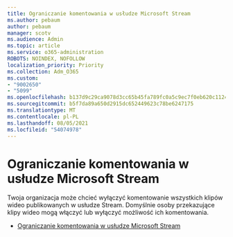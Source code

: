 ```yaml
---
title: Ograniczanie komentowania w usłudze Microsoft Stream
ms.author: pebaum
author: pebaum
manager: scotv
ms.audience: Admin
ms.topic: article
ms.service: o365-administration
ROBOTS: NOINDEX, NOFOLLOW
localization_priority: Priority
ms.collection: Adm_O365
ms.custom:
- "9002650"
- "5099"
ms.openlocfilehash: b137d9c29ca9078d3cc65b45fa789fc0a5c9ec7f0eb620c1124bf09ed6bfa852
ms.sourcegitcommit: b5f7da89a650d2915dc652449623c78be6247175
ms.translationtype: MT
ms.contentlocale: pl-PL
ms.lasthandoff: 08/05/2021
ms.locfileid: "54074978"
---
```

# <a name="restrict-commenting-in-microsoft-stream"></a>Ograniczanie komentowania w usłudze Microsoft Stream

Twoja organizacja może chcieć wyłączyć komentowanie wszystkich klipów wideo publikowanych w usłudze Stream. Domyślnie osoby przekazujące klipy wideo mogą włączyć lub wyłączyć możliwość ich komentowania.

- [Ograniczanie komentowania w usłudze Microsoft Stream](https://docs.microsoft.com/stream/portal-disable-comments)
